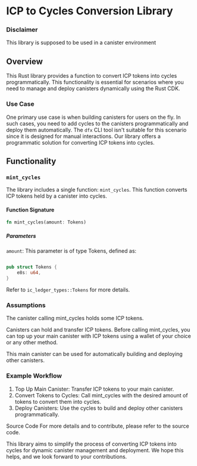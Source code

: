 # ICP to Cycles Conversion Library

### Disclaimer

This library is supposed to be used in a canister environment 

## Overview

This Rust library provides a function to convert ICP tokens into cycles programmatically. This functionality is essential for scenarios where you need to manage and deploy canisters dynamically using the Rust CDK.

### Use Case

One primary use case is when building canisters for users on the fly. In such cases, you need to add cycles to the canisters programmatically and deploy them automatically. The `dfx` CLI tool isn't suitable for this scenario since it is designed for manual interactions. Our library offers a programmatic solution for converting ICP tokens into cycles.

## Functionality

### `mint_cycles`

The library includes a single function: `mint_cycles`. This function converts ICP tokens held by a canister into cycles.

#### Function Signature

```rust
fn mint_cycles(amount: Tokens)

```
##### Parameters
`amount`: This parameter is of type Tokens, defined as:
```rust

pub struct Tokens {
    e8s: u64,
}

```

Refer to `ic_ledger_types::Tokens` for more details.

### Assumptions
The canister calling mint_cycles holds some ICP tokens.

Canisters can hold and transfer ICP tokens. Before calling mint_cycles, you can top up your main canister with ICP tokens using a wallet of your choice or any other method.

This main canister can be used for automatically building and deploying other canisters.

### Example Workflow

1. Top Up Main Canister: Transfer ICP tokens to your main canister.
2. Convert Tokens to Cycles: Call mint_cycles with the desired amount of tokens to convert them into cycles.
3. Deploy Canisters: Use the cycles to build and deploy other canisters programmatically.

Source Code
For more details and to contribute, please refer to the source code.

This library aims to simplify the process of converting ICP tokens into cycles for dynamic canister management and deployment. We hope this helps, and we look forward to your contributions.

